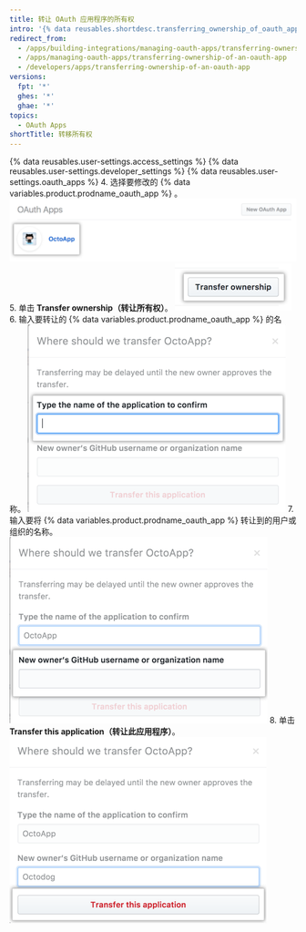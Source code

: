 ```yaml
---
title: 转让 OAuth 应用程序的所有权
intro: '{% data reusables.shortdesc.transferring_ownership_of_oauth_apps %}'
redirect_from:
  - /apps/building-integrations/managing-oauth-apps/transferring-ownership-of-an-oauth-app/
  - /apps/managing-oauth-apps/transferring-ownership-of-an-oauth-app
  - /developers/apps/transferring-ownership-of-an-oauth-app
versions:
  fpt: '*'
  ghes: '*'
  ghae: '*'
topics:
  - OAuth Apps
shortTitle: 转移所有权
---
```


{% data reusables.user-settings.access_settings %}
{% data reusables.user-settings.developer_settings %}
{% data reusables.user-settings.oauth_apps %}
4. 选择要修改的 {% data variables.product.prodname_oauth_app %} 。 ![应用程序选择](/assets/images/oauth-apps/oauth_apps_choose_app_post2dot12.png)
5. 单击 **Transfer ownership（转让所有权）**。 ![转让所有权的按钮](/assets/images/oauth-apps/oauth_apps_transfer_ownership.png)
6. 输入要转让的 {% data variables.product.prodname_oauth_app %} 的名称。 ![输入要转让的应用程序名称的字段](/assets/images/oauth-apps/oauth_apps_transfer_oauth_name.png)
7. 输入要将 {% data variables.product.prodname_oauth_app %} 转让到的用户或组织的名称。 ![输入要转让到的用户或组织的字段](/assets/images/oauth-apps/oauth_apps_transfer_new_owner.png)
8. 单击 **Transfer this application（转让此应用程序）**。 ![转让应用程序的按钮](/assets/images/oauth-apps/oauth_apps_transfer_application.png)
